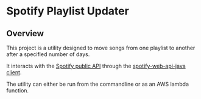 # Spotify Playlist Updater

## Overview
This project is a utility designed to move songs from one playlist to another after a specified number of days.

It interacts with the [Spotify public API](https://developer.spotify.com/documentation/web-api) through the 
[spotify-web-api-java client](https://github.com/spotify-web-api-java/spotify-web-api-java).

The utility can either be run from the commandline or as an AWS lambda function.
